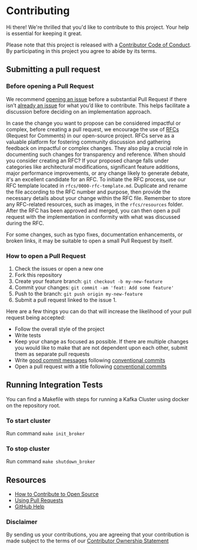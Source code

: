 # Contributing

Hi there! We're thrilled that you'd like to contribute to this project. Your help is essential for keeping it great.

Please note that this project is released with a [Contributor Code of Conduct][code-of-conduct]. By participating in this project you agree to abide by its terms.

## Submitting a pull request

### Before opening a Pull Request

We recommend [opening an issue](https://github.com/Farfetch/kafkaflow/issues) before a substantial Pull Request if there isn’t [already an issue](https://github.com/Farfetch/kafkaflow/issues) for what you’d like to contribute. This helps facilitate a discussion before deciding on an implementation approach.

In case the change you want to propose can be considered impactful or complex, before creating a pull request, we encourage the use of [RFCs](https://github.com/Farfetch/kafkaflow/tree/master/rfcs) (Request for Comments) in our open-source project. RFCs serve as a valuable platform for fostering community discussion and gathering feedback on impactful or complex changes. They also play a crucial role in documenting such changes for transparency and reference. 
When should you consider creating an RFC? If your proposed change falls under categories like architectural modifications, significant feature additions, major performance improvements, or any change likely to generate debate, it's an excellent candidate for an RFC. 
To initiate the RFC process, use our RFC template located in `rfcs/0000-rfc-template.md`. Duplicate and rename the file according to the RFC number and purpose, then provide the necessary details about your change within the RFC file. Remember to store any RFC-related resources, such as images, in the `rfcs/resources` folder.
After the RFC has been approved and merged, you can then open a pull request with the implementation in conformity with what was discussed during the RFC. 

For some changes, such as typo fixes, documentation enhancements, or broken links, it may be suitable to open a small Pull Request by itself.

### How to open a Pull Request

1.  Check the issues or open a new one
2.  Fork this repository
3.  Create your feature branch: `git checkout -b my-new-feature`
4.  Commit your changes: `git commit -am 'feat: Add some feature'`
5.  Push to the branch: `git push origin my-new-feature`
6.  Submit a pull request linked to the issue 1.

Here are a few things you can do that will increase the likelihood of your pull request being accepted:

-   Follow the overall style of the project
-   Write tests
-   Keep your change as focused as possible. If there are multiple changes you would like to make that are not dependent upon each other, submit them as separate pull requests
-   Write [good commit messages](http://tbaggery.com/2008/04/19/a-note-about-git-commit-messages.html) following [conventional commits](https://www.conventionalcommits.org/en/v1.0.0/)
-   Open a pull request with a title following [conventional commits](https://www.conventionalcommits.org/en/v1.0.0/)

## Running Integration Tests

You can find a Makefile with steps for running a Kafka Cluster using docker on the repository root.

### To start cluster

Run command `make init_broker`

### To stop cluster

Run command `make shutdown_broker`

## Resources

-   [How to Contribute to Open Source](https://opensource.guide/how-to-contribute/)
-   [Using Pull Requests](https://help.github.com/articles/about-pull-requests/)
-   [GitHub Help](https://help.github.com)

### Disclaimer

By sending us your contributions, you are agreeing that your contribution is made subject to the terms of our [Contributor Ownership Statement](https://github.com/Farfetch/.github/blob/master/COS.md)

[code-of-conduct]: CODE_OF_CONDUCT.md
